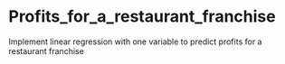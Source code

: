 # Profits_for_a_restaurant_franchise
Implement linear regression with one variable to predict profits for a restaurant franchise
